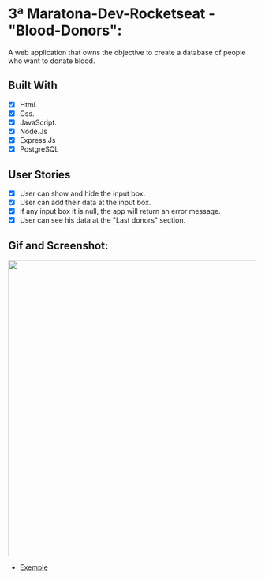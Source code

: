 # 3ª Maratona-Dev-Rocketseat - "Blood-Donors":
A web application that owns the objective to create a database of people who want to donate blood.

## Built With

- [x] Html.
- [x] Css.
- [x] JavaScript.
- [x] Node.Js
- [x] Express.Js
- [x] PostgreSQL
 
## User Stories

- [x] User can show and hide the input box.
- [x] User can add their data at the input box.
- [x] if any input box it is null, the app will return an error message.
- [x] User can see his data at the "Last donors" section.

## Gif and Screenshot:
<image src="https://github.com/robertokbr/Donate_Blood/blob/master/exemple/screen.png" height="600 em"/>

* [Exemple](https://github.com/robertokbr/Donate_Blood/tree/master/exemple)

